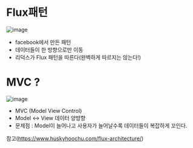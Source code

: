 # Flux패턴
![image](https://user-images.githubusercontent.com/66058308/167812407-7103fb82-ea51-4c78-8857-9ba2f720aca4.png)
 - facebook에서 만든 패턴
 - 데이터들이 한 방향으로만 이동
 - 리덕스가 Flux 패턴을 따른다(완벽하게 따르지는 않는다!)
 
# MVC ?
 ![image](https://user-images.githubusercontent.com/66058308/167812226-9f666812-ee4c-4e28-ad39-562026ac2763.png)
 - MVC (Model View Control)
 - Model <-> View 데이터 양뱡향
 - 문제점 : Model이 늘어나고 사용자가 늘어날수록 데이터들이 복잡하게 꼬인다.

참고(https://www.huskyhoochu.com/flux-architecture/)
